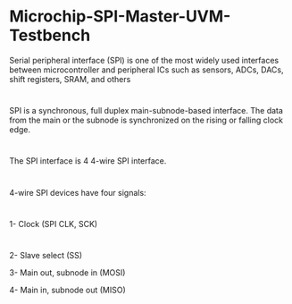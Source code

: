 # Microchip-SPI-Master-UVM-Testbench
Serial peripheral interface (SPI) is one of the most widely used interfaces
between microcontroller and peripheral ICs such as sensors, ADCs, DACs,
shift registers, SRAM, and others
# 
# 
SPI is a synchronous, full duplex main-subnode-based interface. The data
from the main or the subnode is synchronized on the rising or falling clock edge.
# 
# 
The SPI interface is 4 4-wire SPI interface.
# 
4-wire SPI devices have four signals:
#
1-  Clock (SPI CLK, SCK)
#
2-  Slave select (SS)

3-  Main out, subnode in (MOSI)

4-  Main in, subnode out (MISO)
